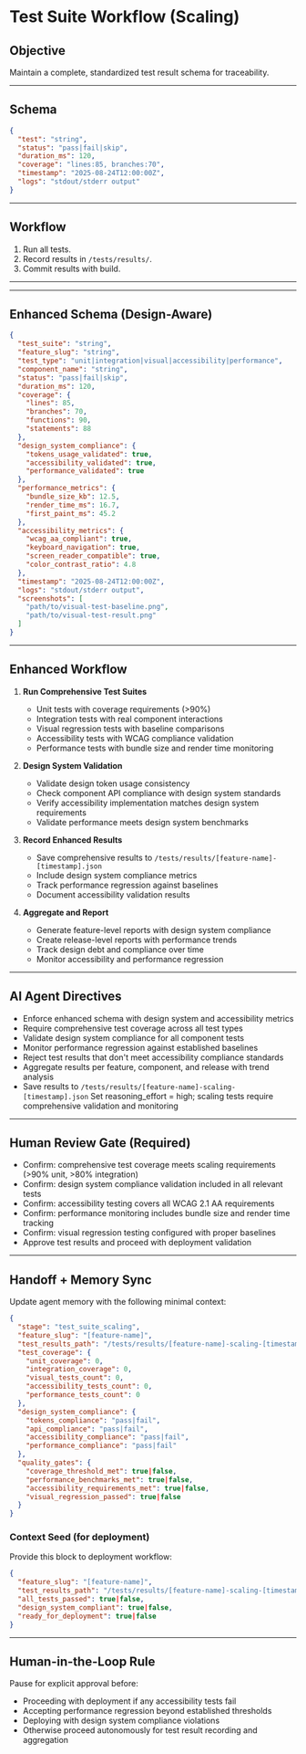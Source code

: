 # Test Suite Workflow (Scaling)

## Objective
Maintain a complete, standardized test result schema for traceability.  

---

## Schema
```json
{
  "test": "string",
  "status": "pass|fail|skip",
  "duration_ms": 120,
  "coverage": "lines:85, branches:70",
  "timestamp": "2025-08-24T12:00:00Z",
  "logs": "stdout/stderr output"
}
```

---

## Workflow
1. Run all tests.  
2. Record results in `/tests/results/`.  
3. Commit results with build.  

---

---

## Enhanced Schema (Design-Aware)
```json
{
  "test_suite": "string",
  "feature_slug": "string",
  "test_type": "unit|integration|visual|accessibility|performance",
  "component_name": "string",
  "status": "pass|fail|skip",
  "duration_ms": 120,
  "coverage": {
    "lines": 85,
    "branches": 70,
    "functions": 90,
    "statements": 88
  },
  "design_system_compliance": {
    "tokens_usage_validated": true,
    "accessibility_validated": true,
    "performance_validated": true
  },
  "performance_metrics": {
    "bundle_size_kb": 12.5,
    "render_time_ms": 16.7,
    "first_paint_ms": 45.2
  },
  "accessibility_metrics": {
    "wcag_aa_compliant": true,
    "keyboard_navigation": true,
    "screen_reader_compatible": true,
    "color_contrast_ratio": 4.8
  },
  "timestamp": "2025-08-24T12:00:00Z",
  "logs": "stdout/stderr output",
  "screenshots": [
    "path/to/visual-test-baseline.png",
    "path/to/visual-test-result.png"
  ]
}
```

---

## Enhanced Workflow
1. **Run Comprehensive Test Suites**
   - Unit tests with coverage requirements (>90%)
   - Integration tests with real component interactions
   - Visual regression tests with baseline comparisons
   - Accessibility tests with WCAG compliance validation
   - Performance tests with bundle size and render time monitoring

2. **Design System Validation**
   - Validate design token usage consistency
   - Check component API compliance with design system standards
   - Verify accessibility implementation matches design system requirements
   - Validate performance meets design system benchmarks

3. **Record Enhanced Results**
   - Save comprehensive results to `/tests/results/[feature-name]-[timestamp].json`
   - Include design system compliance metrics
   - Track performance regression against baselines
   - Document accessibility validation results

4. **Aggregate and Report**
   - Generate feature-level reports with design system compliance
   - Create release-level reports with performance trends
   - Track design debt and compliance over time
   - Monitor accessibility and performance regression

---

## AI Agent Directives
- Enforce enhanced schema with design system and accessibility metrics
- Require comprehensive test coverage across all test types
- Validate design system compliance for all component tests
- Monitor performance regression against established baselines
- Reject test results that don't meet accessibility compliance standards
- Aggregate results per feature, component, and release with trend analysis
- Save results to `/tests/results/[feature-name]-scaling-[timestamp].json`
Set reasoning_effort = high; scaling tests require comprehensive validation and monitoring

---

## Human Review Gate (Required)
- Confirm: comprehensive test coverage meets scaling requirements (>90% unit, >80% integration)
- Confirm: design system compliance validation included in all relevant tests
- Confirm: accessibility testing covers all WCAG 2.1 AA requirements
- Confirm: performance monitoring includes bundle size and render time tracking
- Confirm: visual regression testing configured with proper baselines
- Approve test results and proceed with deployment validation

---

## Handoff + Memory Sync
Update agent memory with the following minimal context:

```json
{
  "stage": "test_suite_scaling",
  "feature_slug": "[feature-name]",
  "test_results_path": "/tests/results/[feature-name]-scaling-[timestamp].json",
  "test_coverage": {
    "unit_coverage": 0,
    "integration_coverage": 0,
    "visual_tests_count": 0,
    "accessibility_tests_count": 0,
    "performance_tests_count": 0
  },
  "design_system_compliance": {
    "tokens_compliance": "pass|fail",
    "api_compliance": "pass|fail",
    "accessibility_compliance": "pass|fail",
    "performance_compliance": "pass|fail"
  },
  "quality_gates": {
    "coverage_threshold_met": true|false,
    "performance_benchmarks_met": true|false,
    "accessibility_requirements_met": true|false,
    "visual_regression_passed": true|false
  }
}
```

### Context Seed (for deployment)
Provide this block to deployment workflow:

```json
{
  "feature_slug": "[feature-name]",
  "test_results_path": "/tests/results/[feature-name]-scaling-[timestamp].json",
  "all_tests_passed": true|false,
  "design_system_compliant": true|false,
  "ready_for_deployment": true|false
}
```

---

## Human-in-the-Loop Rule
Pause for explicit approval before:
- Proceeding with deployment if any accessibility tests fail
- Accepting performance regression beyond established thresholds
- Deploying with design system compliance violations
- Otherwise proceed autonomously for test result recording and aggregation  
